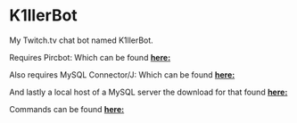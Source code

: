 K1llerBot
=========

My Twitch.tv chat bot named K1llerBot.

Requires Pircbot: Which can be found **[here:](http://www.jibble.org/pircbot.php/)**

Also requires MySQL Connector/J: Which can be found **[here:](http://dev.mysql.com/downloads/connector/j/)**

And lastly a local host of a MySQL server the download for that found **[here:](http://dev.mysql.com/downloads/mysql/)**

Commands can be found **[here:](https://github.com/k1llerk4se/K1llerBot/wiki/Commands/)**
